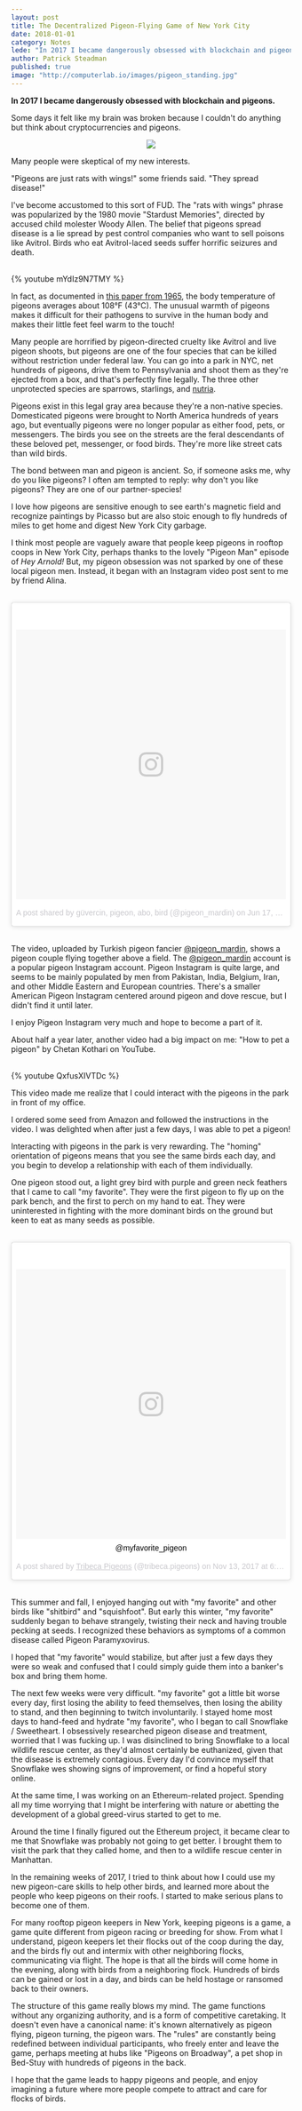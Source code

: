 ```yaml
---
layout: post
title: The Decentralized Pigeon-Flying Game of New York City
date: 2018-01-01
category: Notes
lede: "In 2017 I became dangerously obsessed with blockchain and pigeons."
author: Patrick Steadman
published: true
image: "http://computerlab.io/images/pigeon_standing.jpg"
---
```


__In 2017 I became dangerously obsessed with blockchain and pigeons.__

Some days it felt like my brain was broken because I couldn't do anything but
think about cryptocurrencies and pigeons.

<center>
  <img src="/images/pigeon_standing.jpg" style="max-width: 350px;" />
</center>

Many people were skeptical of my new interests.

"Pigeons are just rats with wings!" some friends said. "They spread disease!"

I've become accustomed to this sort of FUD. The "rats with wings" phrase was
popularized by the 1980 movie "Stardust Memories", directed by accused child
molester Woody Allen. The belief that pigeons spread disease is a lie spread by
pest control companies who want to sell poisons like Avitrol. Birds who eat
Avitrol-laced seeds suffer horrific seizures and death.

<br />
{% youtube mYdIz9N7TMY %}
<br />

In fact, as documented in [this paper from
1965](http://www.jwildlifedis.org/doi/abs/10.7589/0090-3558-1.4.49?code=wdas-site),
the body temperature of pigeons averages about 108&deg;F (43&deg;C). The
unusual warmth of pigeons makes it difficult for their pathogens to survive in
the human body and makes their little feet feel warm to the touch!

Many people are horrified by pigeon-directed cruelty like Avitrol and live
pigeon shoots, but pigeons are one of the four species that can be killed
without restriction under federal law. You can go into a park in NYC, net
hundreds of pigeons, drive them to Pennsylvania and shoot them as they're
ejected from a box, and that's perfectly fine legally. The three other
unprotected species are sparrows, starlings, and
[nutria](https://www.youtube.com/watch?v=u_H4my-TRgs).

Pigeons exist in this legal gray area because they're a non-native species.
Domesticated pigeons were brought to North America hundreds of years ago, but
eventually pigeons were no longer popular as either food, pets, or messengers.
The birds you see on the streets are the feral descendants of these beloved pet,
messenger, or food birds. They're more like street cats than wild birds.

The bond between man and pigeon is ancient. So, if someone asks me, why do you
like pigeons? I often am tempted to reply: why don't you like pigeons? They are
one of our partner-species!

I love how pigeons are sensitive enough to see earth's magnetic field and
recognize paintings by Picasso but are also stoic enough to fly hundreds of
miles to get home and digest New York City garbage.

I think most people are vaguely aware that people keep pigeons in rooftop coops
in New York City, perhaps thanks to the lovely "Pigeon Man" episode of _Hey
Arnold!_ But, my pigeon obsession was not sparked by one of these local pigeon
men.  Instead, it began with an Instagram video post sent to me by friend Alina.

<br />
<div align="center">
<blockquote class="instagram-media" data-instgrm-permalink="https://www.instagram.com/p/BGxYYecSLii/" data-instgrm-version="8" style=" background:#FFF; border:0; border-radius:3px; box-shadow:0 0 1px 0 rgba(0,0,0,0.5),0 1px 10px 0 rgba(0,0,0,0.15); margin: 1px; max-width:658px; padding:0; width:99.375%; width:-webkit-calc(100% - 2px); width:calc(100% - 2px);"><div style="padding:8px;"> <div style=" background:#F8F8F8; line-height:0; margin-top:40px; padding:50.0% 0; text-align:center; width:100%;"> <div style=" background:url(data:image/png;base64,iVBORw0KGgoAAAANSUhEUgAAACwAAAAsCAMAAAApWqozAAAABGdBTUEAALGPC/xhBQAAAAFzUkdCAK7OHOkAAAAMUExURczMzPf399fX1+bm5mzY9AMAAADiSURBVDjLvZXbEsMgCES5/P8/t9FuRVCRmU73JWlzosgSIIZURCjo/ad+EQJJB4Hv8BFt+IDpQoCx1wjOSBFhh2XssxEIYn3ulI/6MNReE07UIWJEv8UEOWDS88LY97kqyTliJKKtuYBbruAyVh5wOHiXmpi5we58Ek028czwyuQdLKPG1Bkb4NnM+VeAnfHqn1k4+GPT6uGQcvu2h2OVuIf/gWUFyy8OWEpdyZSa3aVCqpVoVvzZZ2VTnn2wU8qzVjDDetO90GSy9mVLqtgYSy231MxrY6I2gGqjrTY0L8fxCxfCBbhWrsYYAAAAAElFTkSuQmCC); display:block; height:44px; margin:0 auto -44px; position:relative; top:-22px; width:44px;"></div></div><p style=" color:#c9c8cd; font-family:Arial,sans-serif; font-size:14px; line-height:17px; margin-bottom:0; margin-top:8px; overflow:hidden; padding:8px 0 7px; text-align:center; text-overflow:ellipsis; white-space:nowrap;"><a href="https://www.instagram.com/p/BGxYYecSLii/" style=" color:#c9c8cd; font-family:Arial,sans-serif; font-size:14px; font-style:normal; font-weight:normal; line-height:17px; text-decoration:none;" target="_blank">A post shared by güvercin, pigeon, abo, bird (@pigeon_mardin)</a> on <time style=" font-family:Arial,sans-serif; font-size:14px; line-height:17px;" datetime="2016-06-17T22:00:27+00:00">Jun 17, 2016 at 3:00pm PDT</time></p></div></blockquote> <script async defer src="//platform.instagram.com/en_US/embeds.js"></script>
</div>

<br />

The video, uploaded by Turkish pigeon fancier
[@pigeon_mardin](https://instagram.com/pigeon_mardin), shows a pigeon couple
flying together above a field. The
[@pigeon_mardin](https://instagram.com/pigeon_mardin) account is a popular
pigeon Instagram account. Pigeon Instagram is quite large, and seems to be
mainly populated by men from Pakistan, India, Belgium, Iran, and other Middle
Eastern and European countries. There's a smaller American Pigeon Instagram
centered around pigeon and dove rescue, but I didn't find it until later.

I enjoy Pigeon Instagram very much and hope to become a part of it.

About half a year later, another video had a big impact on me: "How to pet a
pigeon" by Chetan Kothari on YouTube. 

<br />
{% youtube QxfusXIVTDc %}
<br />

This video made me realize that I could interact with the pigeons in the park in
front of my office.

I ordered some seed from Amazon and followed the instructions in the video. I
was delighted when after just a few days, I was able to pet a pigeon!

Interacting with pigeons in the park is very rewarding. The "homing" orientation
of pigeons means that you see the same birds each day, and you begin to develop
a relationship with each of them individually. 

One pigeon stood out, a light grey bird with purple and green neck feathers that
I came to call "my favorite". They were the first pigeon to fly up on the park
bench, and the first to perch on my hand to eat. They were uninterested in
fighting with the more dominant birds on the ground but keen to eat as many
seeds as possible.

<br />
<div align="center">
<blockquote class="instagram-media" data-instgrm-captioned data-instgrm-permalink="https://www.instagram.com/p/BbdZd_YAOyi/" data-instgrm-version="8" style=" background:#FFF; border:0; border-radius:3px; box-shadow:0 0 1px 0 rgba(0,0,0,0.5),0 1px 10px 0 rgba(0,0,0,0.15); margin: 1px; max-width:658px; padding:0; width:99.375%; width:-webkit-calc(100% - 2px); width:calc(100% - 2px);"><div style="padding:8px;"> <div style=" background:#F8F8F8; line-height:0; margin-top:40px; padding:50.0% 0; text-align:center; width:100%;"> <div style=" background:url(data:image/png;base64,iVBORw0KGgoAAAANSUhEUgAAACwAAAAsCAMAAAApWqozAAAABGdBTUEAALGPC/xhBQAAAAFzUkdCAK7OHOkAAAAMUExURczMzPf399fX1+bm5mzY9AMAAADiSURBVDjLvZXbEsMgCES5/P8/t9FuRVCRmU73JWlzosgSIIZURCjo/ad+EQJJB4Hv8BFt+IDpQoCx1wjOSBFhh2XssxEIYn3ulI/6MNReE07UIWJEv8UEOWDS88LY97kqyTliJKKtuYBbruAyVh5wOHiXmpi5we58Ek028czwyuQdLKPG1Bkb4NnM+VeAnfHqn1k4+GPT6uGQcvu2h2OVuIf/gWUFyy8OWEpdyZSa3aVCqpVoVvzZZ2VTnn2wU8qzVjDDetO90GSy9mVLqtgYSy231MxrY6I2gGqjrTY0L8fxCxfCBbhWrsYYAAAAAElFTkSuQmCC); display:block; height:44px; margin:0 auto -44px; position:relative; top:-22px; width:44px;"></div></div> <p style=" margin:8px 0 0 0; padding:0 4px;"> <a href="https://www.instagram.com/p/BbdZd_YAOyi/" style=" color:#000; font-family:Arial,sans-serif; font-size:14px; font-style:normal; font-weight:normal; line-height:17px; text-decoration:none; word-wrap:break-word;" target="_blank">@myfavorite_pigeon</a></p> <p style=" color:#c9c8cd; font-family:Arial,sans-serif; font-size:14px; line-height:17px; margin-bottom:0; margin-top:8px; overflow:hidden; padding:8px 0 7px; text-align:center; text-overflow:ellipsis; white-space:nowrap;">A post shared by <a href="https://www.instagram.com/tribeca.pigeons/" style=" color:#c9c8cd; font-family:Arial,sans-serif; font-size:14px; font-style:normal; font-weight:normal; line-height:17px;" target="_blank"> Tribeca Pigeons</a> (@tribeca.pigeons) on <time style=" font-family:Arial,sans-serif; font-size:14px; line-height:17px;" datetime="2017-11-14T02:44:50+00:00">Nov 13, 2017 at 6:44pm PST</time></p></div></blockquote> <script async defer src="//platform.instagram.com/en_US/embeds.js"></script>
</div>

<br />


This summer and fall, I enjoyed hanging out with "my favorite" and other birds
like "shitbird" and "squishfoot". But early this winter, "my favorite" suddenly
began to behave strangely, twisting their neck and having trouble pecking at
seeds. I recognized these behaviors as symptoms of a common disease called
Pigeon Paramyxovirus.

I hoped that "my favorite" would stabilize, but after just a few days they were
so weak and confused that I could simply guide them into a banker's box and
bring them home.

The next few weeks were very difficult. "my favorite" got a little bit worse
every day, first losing the ability to feed themselves, then losing the ability
to stand, and then beginning to twitch involuntarily. I stayed home most days to
hand-feed and hydrate "my favorite", who I began to call Snowflake / Sweetheart.
I obsessively researched pigeon disease and treatment, worried that I was
fucking up. I was disinclined to bring Snowflake to a local wildlife rescue
center, as they'd almost certainly be euthanized, given that the disease is
extremely contagious. Every day I'd convince myself that Snowflake wes showing
signs of improvement, or find a hopeful story online.

At the same time, I was working on an Ethereum-related project. Spending all my
time worrying that I might be interfering with nature or abetting the
development of a global greed-virus started to get to me.

Around the time I finally figured out the Ethereum project, it became clear to
me that Snowflake was probably not going to get better. I brought them to visit
the park that they called home, and then to a wildlife rescue center in
Manhattan.

In the remaining weeks of 2017, I tried to think about how I could use my new
pigeon-care skills to help other birds, and learned more about the people who
keep pigeons on their roofs. I started to make serious plans to become one of
them.

For many rooftop pigeon keepers in New York, keeping pigeons is a game, a game
quite different from pigeon racing or breeding for show. From what I understand,
pigeon keepers let their flocks out of the coop during the day, and the birds
fly out and intermix with other neighboring flocks, communicating via flight.
The hope is that all the birds will come home in the evening, along with birds
from a neighboring flock. Hundreds of birds can be gained or lost in a day, and
birds can be held hostage or ransomed back to their owners.

The structure of this game really blows my mind. The game functions without any
organizing authority, and is a form of competitive caretaking. It doesn't even
have a canonical name: it's known alternatively as pigeon flying, pigeon
turning, the pigeon wars. The "rules" are constantly being redefined between
individual participants, who freely enter and leave the game, perhaps meeting at
hubs like "Pigeons on Broadway", a pet shop in Bed-Stuy with hundreds of pigeons
in the back.

I hope that the game leads to happy pigeons and people, and enjoy imagining a
future where more people compete to attract and care for flocks of birds.

